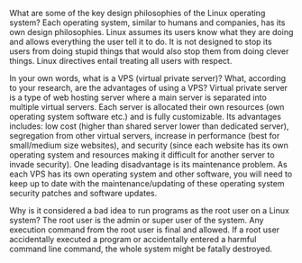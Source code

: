 What are some of the key design philosophies of the Linux operating system?
Each operating system, similar to humans and companies, has its own design philosophies. Linux assumes its users know what they are doing and allows everything the user tell it to do. It is not designed to stop its users from doing stupid things that would also stop them from doing clever things. Linux directives entail treating all users with respect.

In your own words, what is a VPS (virtual private server)? What, according to your research, are the advantages of using a VPS? Virtual private server is a type of web hosting server where a main server is separated into multiple virtual servers. Each server is allocated their own resources (own operating system software etc.) and is fully customizable. Its advantages includes: low cost (higher than shared server lower than dedicated server), segregation from other virtual servers, increase in performance (best for small/medium size websites), and security (since each website has its own operating system and resources making it difficult for another server to invade security). One leading disadvantage is its maintenance problem. As each VPS has its own operating system and other software, you will need to keep up to date with the maintenance/updating of these operating system security patches and software updates.


Why is it considered a bad idea to run programs as the root user on a Linux system? The root user is the admin or super user of the system. Any execution command from the root user is final and allowed. If a root user accidentally executed a program or accidentally entered a harmful command line command, the whole system might be fatally destroyed.
